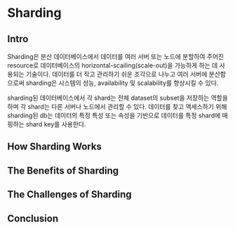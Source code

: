 # Sharding

## Intro
Sharding은 분산 데이터베이스에서 데이터를 여러 서버 또는 노드에 분할하여 주어진 resource로
데이터베이스의 horizontal-scailing(scale-out)을 가능하게 하는 데 사용되는 기술이다.
데이터를 더 작고 관리하기 쉬운 조각으로 나누고 여러 서버에 분산함으로써 sharding은 시스템의 성능,
availability 및 scalability를 향상시킬 수 있다.

sharding된 데이터베이스에서 각 shard는 전체 dataset의 subset을 저장하는 역할을 하며
각 shard는 다른 서버나 노드에서 관리할 수 있다. 데이터를 찾고 액세스하기 위해 sharding된 db는
데이터의 특정 특성 또는 속성을 기반으로 데이터를 특정 shard에 매핑하는 shard key를 사용한다.

## How Sharding Works

## The Benefits of Sharding

## The Challenges of Sharding

## Conclusion
